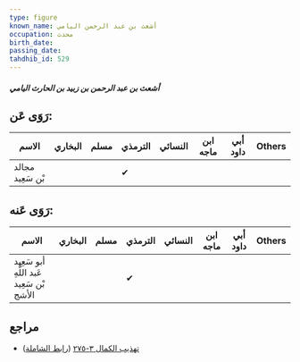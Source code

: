 ```yaml
---
type: figure
known_name: أشعث بن عبد الرحمن اليامي
occupation: محدث
birth_date:
passing_date:
tahdhib_id: 529
---
```

##### أشعث بن عبد الرحمن بن زبيد بن الحارث اليامي

## رَوَى عَن:
| الاسم            | البخاري | مسلم | الترمذي | النسائي | ابن ماجه | أبي داود | Others |
| ---------------- | ------- | ---- | ------- | ------- | -------- | -------- | ------ |
| مجالد بْن سَعِيد |         |      | ✔       |         |          |          |        |
## رَوَى عَنه:
| الاسم                                    | البخاري | مسلم | الترمذي | النسائي | ابن ماجه | أبي داود | Others |
| ---------------------------------------- | ------- | ---- | ------- | ------- | -------- | -------- | ------ |
| أبو سَعِيد عَبد اللَّهِ بْن سَعِيد الأشج |         |      | ✔       |         |          |          |        |
## مراجع
- [تهذيب الكمال ٣-٢٧٥](obsidian://open?vault=Tahdhib-al-Kamal&file=Figures/٥٢٩-أشعث%20بن%20عبد%20الرحمن%20بن%20زبيد%20بن%20الحارث%20اليامي) ([رابط الشاملة](https://shamela.ws/book/3722/1289))